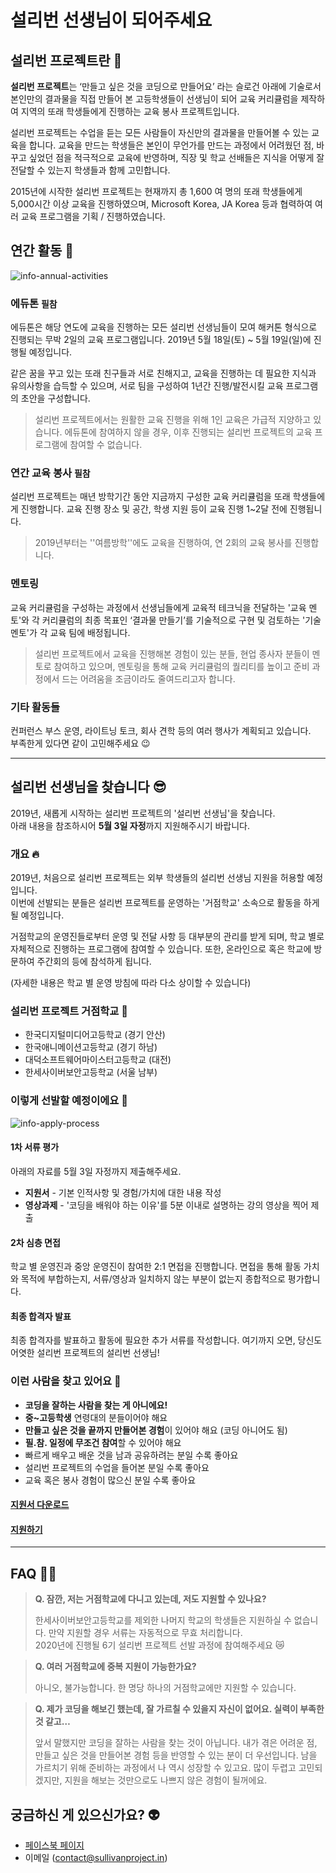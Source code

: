 # 설리번 선생님이 되어주세요

## 설리번 프로젝트란 🤔

**설리번 프로젝트**는 ‘만들고 싶은 것을 코딩으로 만들어요’ 라는 슬로건 아래에 기술로서 본인만의 결과물을 직접 만들어 본 고등학생들이 선생님이 되어 교육 커리큘럼을 제작하여 지역의 또래 학생들에게 진행하는 교육 봉사 프로젝트입니다.

설리번 프로젝트는 수업을 듣는 모든 사람들이 자신만의 결과물을 만들어볼 수 있는 교육을 합니다. 교육을 만드는 학생들은 본인이 무언가를 만드는 과정에서 어려웠던 점, 바꾸고 싶었던 점을 적극적으로 교육에 반영하며, 직장 및 학교 선배들은 지식을 어떻게 잘 전달할 수 있는지 학생들과 함께 고민합니다.

2015년에 시작한 설리번 프로젝트는 현재까지 총 1,600 여 명의 또래 학생들에게 5,000시간 이상 교육을 진행하였으며, Microsoft Korea, JA Korea 등과 협력하여 여러 교육 프로그램을 기획 / 진행하였습니다.



## 연간 활동 📅

![info-annual-activities](./info-annual-activities.png)

### 에듀톤 `필참`

에듀톤은 해당 연도에 교육을 진행하는 모든 설리번 선생님들이 모여 해커톤 형식으로 진행되는 무박 2일의 교육 프로그램입니다. 2019년 5월 18일(토) ~ 5월 19일(일)에 진행될 예정입니다.

같은 꿈을 꾸고 있는 또래 친구들과 서로 친해지고, 교육을 진행하는 데 필요한 지식과 유의사항을 습득할 수 있으며, 서로 팀을 구성하여 1년간 진행/발전시킬 교육 프로그램의 초안을 구성합니다.

> 설리번 프로젝트에서는 원활한 교육 진행을 위해 1인 교육은 가급적 지양하고 있습니다.
> 에듀톤에 참여하지 않을 경우, 이후 진행되는 설리번 프로젝트의 교육 프로그램에 참여할 수 없습니다.



### 연간 교육 봉사 `필참`

설리번 프로젝트는 매년 방학기간 동안 지금까지 구성한 교육 커리큘럼을 또래 학생들에게 진행합니다. 교육 진행 장소 및 공간, 학생 지원 등이 교육 진행 1~2달 전에 진행됩니다.

> 2019년부터는 ''여름방학''에도 교육을 진행하여, 연 2회의 교육 봉사를 진행합니다.



### 멘토링

교육 커리큘럼을 구성하는 과정에서 선생님들에게 교육적 테크닉을 전달하는 '교육 멘토'와 각 커리큘럼의 최종 목표인 ‘결과물 만들기’를 기술적으로 구현 및 검토하는 '기술 멘토'가 각 교육 팀에 배정됩니다.

> 설리번 프로젝트에서 교육을 진행해본 경험이 있는 분들, 현업 종사자 분들이 멘토로 참여하고 있으며, 멘토링을 통해 교육 커리큘럼의 퀄리티를 높이고 준비 과정에서 드는 어려움을 조금이라도 줄여드리고자 합니다.



### 기타 활동들

컨퍼런스 부스 운영, 라이트닝 토크, 회사 견학 등의 여러 행사가 계획되고 있습니다.  
부족한게 있다면 같이 고민해주세요 😉



------



## 설리번 선생님을 찾습니다 😎

2019년, 새롭게 시작하는 설리번 프로젝트의 '설리번 선생님'을 찾습니다.  
아래 내용을 참조하시어 **5월 3일 자정**까지 지원해주시기 바랍니다.



### 개요 🔥

2019년, 처음으로 설리번 프로젝트는 외부 학생들의 설리번 선생님 지원을 허용할 예정입니다.  
이번에 선발되는 분들은 설리번 프로젝트를 운영하는 '거점학교' 소속으로 활동을 하게 될 예정입니다.

거점학교의 운영진들로부터 운영 및 전달 사항 등 대부분의 관리를 받게 되며, 학교 별로 자체적으로 진행하는 프로그램에 참여할 수 있습니다. 또한, 온라인으로 혹은 학교에 방문하여 주간회의 등에 참석하게 됩니다.

(자세한 내용은 학교 별 운영 방침에 따라 다소 상이할 수 있습니다)



### 설리번 프로젝트 거점학교 🎒

- 한국디지털미디어고등학교 (경기 안산)
- 한국애니메이션고등학교 (경기 하남)
- 대덕소프트웨어마이스터고등학교 (대전)
- 한세사이버보안고등학교 (서울 남부)



### 이렇게 선발할 예정이에요 🏃

![info-apply-process](./info-apply-process.png)

#### 1차 서류 평가

아래의 자료를 5월 3일 자정까지 제출해주세요.

- **지원서** - 기본 인적사항 및 경험/가치에 대한 내용 작성
- **영상과제** -  '코딩을 배워야 하는 이유'를 5분 이내로 설명하는 강의 영상을 찍어 제출



#### 2차 심층 면접

학교 별 운영진과 중앙 운영진이 참여한 2:1 면접을 진행합니다. 면접을 통해 활동 가치와 목적에 부합하는지, 서류/영상과 일치하지 않는 부분이 없는지 종합적으로 평가합니다.



#### 최종 합격자 발표

최종 합격자를 발표하고 활동에 필요한 추가 서류를 작성합니다.
여기까지 오면, 당신도 어엿한 설리번 프로젝트의 설리번 선생님!





### 이런 사람을 찾고 있어요 👋

- **코딩을 잘하는 사람을 찾는 게 아니에요!**
- **중~고등학생** 연령대의 분들이어야 해요
- **만들고 싶은 것을 끝까지 만들어본 경험**이 있어야 해요 (코딩 아니어도 됨)
- **필.참. 일정에 무조건 참여**할 수 있어야 해요
- 빠르게 배우고 배운 것을 남과 공유하려는 분일 수록 좋아요
- 설리번 프로젝트의 수업을 들어본 분일 수록 좋아요
- 교육 혹은 봉사 경험이 많으신 분일 수록 좋아요



#### [지원서 다운로드](https://drive.google.com/drive/folders/1DFx8Gp2FiRfQdjloyxUoJzeZwxEvYwJu?usp=sharing)

#### [지원하기](https://forms.gle/zfQisHHSx3F1YzkW7)



------



## FAQ 🙋‍♀️

> **Q. 잠깐, 저는 거점학교에 다니고 있는데, 저도 지원할 수 있나요?**
>
> 한세사이버보안고등학교를 제외한 나머지 학교의 학생들은 지원하실 수 없습니다. 만약 지원할 경우 서류는 자동적으로 무효 처리합니다.  
> 2020년에 진행될 6기 설리번 프로젝트 선발 과정에 참여해주세요 😿

> **Q. 여러 거점학교에 중복 지원이 가능한가요?**
>
> 아니오, 불가능합니다. 한 명당 하나의 거점학교에만 지원할 수 있습니다.

> **Q. 제가 코딩을 해보긴 했는데, 잘 가르칠 수 있을지 자신이 없어요. 실력이 부족한 것 같고…**
>
> 앞서 말했지만 코딩을 잘하는 사람을 찾는 것이 아닙니다. 내가 겪은 어려운 점, 만들고 싶은 것을 만들어본 경험 등을 반영할 수 있는 분이 더 우선입니다. 남을 가르치기 위해 준비하는 과정에서 나 역시 성장할 수 있고요. 많이 두렵고 고민되겠지만, 지원을 해보는 것만으로도 나쁘지 않은 경험이 될꺼에요.



## 궁금하신 게 있으신가요? 👽

- [페이스북 페이지](https://fb.com/sullivanproject.in)
- 이메일 ([contact@sullivanproject.in](mailto://contact@sullivanproject.in))